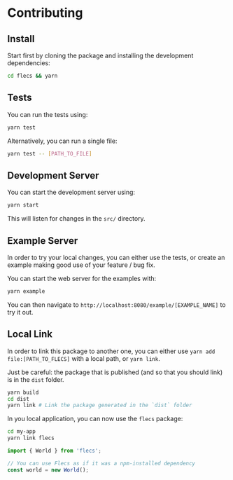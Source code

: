 # Contributing

## Install

Start first by cloning the package and installing the development dependencies:

```sh
cd flecs && yarn
```

## Tests

You can run the tests using:

```sh
yarn test
```

Alternatively, you can run a single file:

```sh
yarn test -- [PATH_TO_FILE]
```

## Development Server

You can start the development server using:

```sh
yarn start
```

This will listen for changes in the `src/` directory.

## Example Server

In order to try your local changes, you can either use the tests, or create
an example making good use of your feature / bug fix.

You can start the web server for the examples with:

```sh
yarn example
```

You can then navigate to `http://localhost:8080/example/[EXAMPLE_NAME]` to try
it out.

## Local Link

In order to link this package to another one, you can either use `yarn add file:[PATH_TO_FLECS]`
with a local path, or `yarn link`.

Just be careful: the package that is published (and so that you should link)
is in the `dist` folder.

```sh
yarn build
cd dist
yarn link # Link the package generated in the `dist` folder
```

In you local application, you can now use the `flecs` package:

```sh
cd my-app
yarn link flecs
```

```js
import { World } from 'flecs';

// You can use Flecs as if it was a npm-installed dependency
const world = new World();
```

